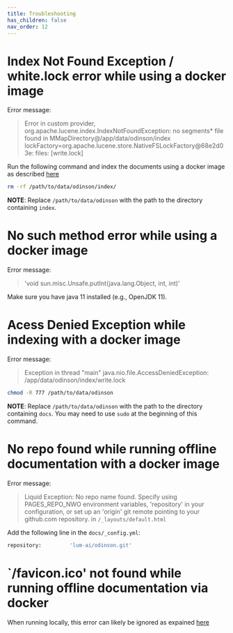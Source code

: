```yaml
---  
title: Troubleshooting
has_children: false
nav_order: 12
---  
```



# Index Not Found Exception / white.lock error while using a docker image

Error message:

 >  Error in custom provider, org.apache.lucene.index.IndexNotFoundException: no segments* file found in MMapDirectory@/app/data/odinson/index lockFactory=org.apache.lucene.store.NativeFSLockFactory@68e2d03e: files: [write.lock]

Run the following command and index the documents using a docker image as described [here](docker.md)

```bash
rm -rf /path/to/data/odinson/index/
```

**NOTE**: Replace `/path/to/data/odinson` with the path to the directory containing `index`.


# No such method error while using a docker image

Error message:

> 'void sun.misc.Unsafe.putInt(java.lang.Object, int, int)'

Make sure you have java 11 installed (e.g., OpenJDK 11).

# Acess Denied Exception while indexing with a docker image

Error message:

> Exception in thread "main" java.nio.file.AccessDeniedException: /app/data/odinson/index/write.lock


```bash
chmod -R 777 /path/to/data/odinson
```

**NOTE**: Replace `/path/to/data/odinson` with the path to the directory containing `docs`. You may need to use `sudo` at the beginning of this command.


# No repo found while running offline documentation with a docker image

Error message:

> Liquid Exception: No repo name found. Specify using PAGES_REPO_NWO environment variables, 'repository' in your configuration, or set up an 'origin' git remote pointing to your github.com repository. in `/_layouts/default.html`


Add the following line in the `docs/_config.yml`:

```bash
repository:         'lum-ai/odinson.git'
```

# `/favicon.ico' not found while running offline documentation via docker

When running locally, this error can likely be ignored as expained [here](https://talk.jekyllrb.com/t/favicon-ico-not-found/2571/5)
